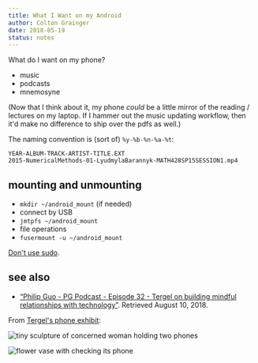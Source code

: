 ```yaml
---
title: What I Want on my Android
author: Colton Grainger
date: 2018-05-19
status: notes
---
```


What do I want on my phone?

- music
- podcasts
- mnemosyne

(Now that I think about it, my phone *could* be a little mirror of the reading / lectures on my laptop. If I hammer out the music updating workflow, then it'd make no difference to ship over the pdfs as well.)

The naming convention is (sort of) `%y-%b-%n-%a-%t`:

    YEAR-ALBUM-TRACK-ARTIST-TITLE.EXT
    2015-NumericalMethods-01-LyudmylaBarannyk-MATH428SP15SESSION1.mp4

## mounting and unmounting

- `mkdir ~/android_mount` (if needed)
- connect by USB
- `jmtpfs ~/android_mount`
- file operations
- `fusermount -u ~/android_mount`

[Don't use sudo](https://wiki.debian.org/mtp).

## see also

- [“Philip Guo - PG Podcast - Episode 32 - Tergel on building mindful relationships with technology”](http://www.pgbovine.net/PG-Podcast-32-Tergel.htm). Retrieved August 10, 2018.

From [Tergel's phone exhibit](http://tergel.com/tagged/phones#_=_):

![tiny sculpture of concerned woman holding two phones](https://78.media.tumblr.com/9599aa4530df8966116e2954508a3d28/tumblr_o69jitCTo51qenaaio1_500.jpg)

![flower vase with checking its phone](https://78.media.tumblr.com/dbad003049a1263ed4d96df1961aed39/tumblr_o69jnv8uxL1qenaaio1_500.jpg)
